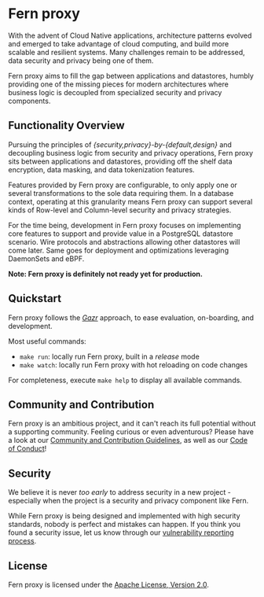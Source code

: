 <!--
SPDX-FileCopyrightText:  Copyright © 2022 The Fern Authors <team@fernproxy.io>
SPDX-License-Identifier: Apache-2.0
-->

# Fern proxy

With the advent of Cloud Native applications, architecture patterns evolved
and emerged to take advantage of cloud computing, and build more scalable
and resilient systems. Many challenges remain to be addressed, data security
and privacy being one of them.

Fern proxy aims to fill the gap between applications and datastores, humbly
providing one of the missing pieces for modern architectures where business
logic is decoupled from specialized security and privacy components.


## Functionality Overview

Pursuing the principles of _{security,privacy}-by-{default,design}_ and
decoupling business logic from security and privacy operations, Fern proxy
sits between applications and datastores, providing off the shelf data
encryption, data masking, and data tokenization features.

Features provided by Fern proxy are configurable, to only apply one or
several transformations to the sole data requiring them. In a database context,
operating at this granularity means Fern proxy can support several kinds of
Row-level and Column-level security and privacy strategies.

For the time being, development in Fern proxy focuses on implementing core
features to support and provide value in a PostgreSQL datastore scenario.
Wire protocols and abstractions allowing other datastores will come later.
Same goes for deployment and optimizations leveraging DaemonSets and eBPF.

**Note: Fern proxy is definitely not ready yet for production.**


## Quickstart

Fern proxy follows the [_Gazr_](https://gazr.io) approach, to ease
evaluation, on-boarding, and development.

Most useful commands:

* `make run`: locally run Fern proxy, built in a _release_ mode
* `make watch`: locally run Fern proxy with hot reloading on code changes

For completeness, execute `make help` to display all available commands.


## Community and Contribution

Fern proxy is an ambitious project, and it can't reach its full potential
without a supporting community. Feeling curious or even adventurous? Please
have a look at our [Community and Contribution Guidelines](CONTRIBUTING.md),
as well as our [Code of Conduct](CODE_OF_CONDUCT.md)!


## Security

We believe it is never _too early_ to address security in a new project -
especially when the project is a security and privacy component like Fern.

While Fern proxy is being designed and implemented with high security standards,
nobody is perfect and mistakes can happen. If you think you found a security
issue, let us know through our [vulnerability reporting process](SECURITY.md).


## License

Fern proxy is licensed under the [Apache License, Version 2.0](LICENSE).
